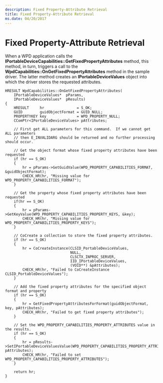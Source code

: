 ```yaml
---
description: Fixed Property-Attribute Retrieval
title: Fixed Property-Attribute Retrieval
ms.date: 04/20/2017
---
```


# Fixed Property-Attribute Retrieval


When a WPD application calls the **IPortableDeviceCapabilities::GetFixedPropertyAttributes** method, this method, in turn, triggers a call to the **WpdCapabilities::OnGetFixedPropertyAttributes** method in the sample driver. The latter method creates an **IPortableDeviceValues** object into which the driver stores the requested attributes.

```ManagedCPlusPlus
HRESULT WpdCapabilities::OnGetFixedPropertyAttributes(
    IPortableDeviceValues*  pParams,
    IPortableDeviceValues*  pResults)
{
    HRESULT     hr               = S_OK;
    GUID        guidObjectFormat = GUID_NULL;
    PROPERTYKEY key              = WPD_PROPERTY_NULL;
    CComPtr<IPortableDeviceValues> pAttributes;

    // First get ALL parameters for this command.  If we cannot get ALL parameters
    // then E_INVALIDARG should be returned and no further processing should occur.

    // Get the object format whose fixed property attributes have been requested
    if (hr == S_OK)
    {
        hr = pParams->GetGuidValue(WPD_PROPERTY_CAPABILITIES_FORMAT, &guidObjectFormat);
        CHECK_HR(hr, "Missing value for WPD_PROPERTY_CAPABILITIES_FORMAT");
    }

    // Get the property whose fixed property attributes have been requested
    if(hr == S_OK)
    {
        hr = pParams->GetKeyValue(WPD_PROPERTY_CAPABILITIES_PROPERTY_KEYS, &key);
        CHECK_HR(hr, "Missing value for WPD_PROPERTY_CAPABILITIES_PROPERTY_KEYS");
    }

    // CoCreate a collection to store the fixed property attributes.
    if (hr == S_OK)
    {
        hr = CoCreateInstance(CLSID_PortableDeviceValues,
                              NULL,
                              CLSCTX_INPROC_SERVER,
                              IID_IPortableDeviceValues,
                              (VOID**) &pAttributes);
        CHECK_HR(hr, "Failed to CoCreateInstance CLSID_PortableDeviceValues");
    }

    // Add the fixed property attributes for the specified object format and property
    if (hr == S_OK)
    {
        hr = GetFixedPropertyAttributesForFormat(guidObjectFormat, key, pAttributes);
        CHECK_HR(hr, "Failed to get fixed property attributes");
    }

    // Set the WPD_PROPERTY_CAPABILITIES_PROPERTY_ATTRIBUTES value in the results.
    if (hr == S_OK)
    {
        hr = pResults->SetIPortableDeviceValuesValue(WPD_PROPERTY_CAPABILITIES_PROPERTY_ATTRIBUTES, pAttributes);
        CHECK_HR(hr, "Failed to set WPD_PROPERTY_CAPABILITIES_PROPERTY_ATTRIBUTES");
    }

    return hr;
}
```

 

 




